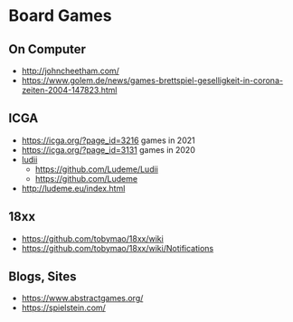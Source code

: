 # Board Games

## On Computer

* http://johncheetham.com/
* https://www.golem.de/news/games-brettspiel-geselligkeit-in-corona-zeiten-2004-147823.html

## ICGA 

* https://icga.org/?page_id=3216 games in 2021
* https://icga.org/?page_id=3131 games in 2020
* [ludii](https://ludii.games/)
  + https://github.com/Ludeme/Ludii
  + https://github.com/Ludeme
* http://ludeme.eu/index.html

## 18xx

* https://github.com/tobymao/18xx/wiki
* https://github.com/tobymao/18xx/wiki/Notifications

## Blogs, Sites

* https://www.abstractgames.org/
* https://spielstein.com/
